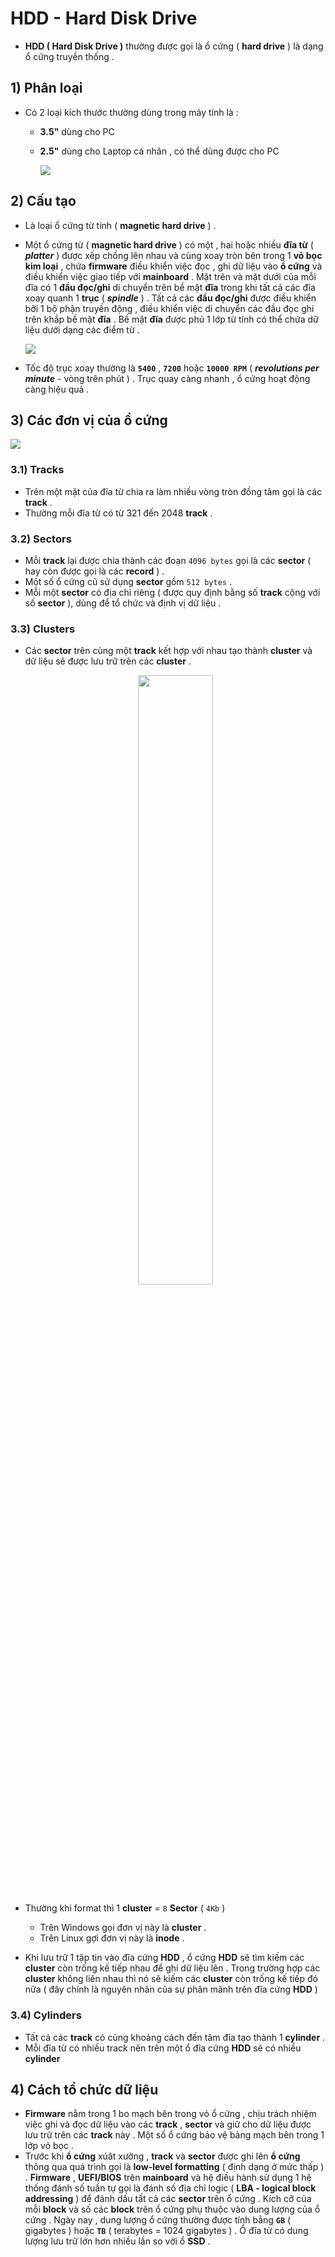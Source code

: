 # HDD - Hard Disk Drive
- **HDD ( Hard Disk Drive )** thường được gọi là ổ cứng ( **hard drive** ) là dạng ổ cứng truyền thống .
## **1) Phân loại**
- Có 2 loại kích thước thường dùng trong máy tính là :
    - **3.5"** dùng cho PC
    - **2.5"** dùng cho Laptop cá nhân , có thể dùng được cho PC

        <img src=https://i.imgur.com/KlkMyDG.png>
        
## **2) Cấu tạo**
- Là loại ổ cứng từ tính ( **magnetic hard drive** ) .
- Một ổ cứng từ ( **magnetic hard drive** ) có một , hai hoặc nhiều **đĩa từ** ( ***platter*** ) được xếp chồng lên nhau và cùng xoay tròn bên trong 1 **vỏ bọc kim loại** , chứa **firmware** điều khiển việc đọc , ghi dữ liệu vào **ổ cứng** và điều khiển việc giao tiếp với **mainboard** . Mặt trên và mặt dưới của mỗi đĩa có 1 **đầu đọc/ghi** di chuyển trên bề  mặt **đĩa** trong khi tất cả các đĩa xoay quanh 1 **trục** ( ***spindle*** ) . Tất cả các **đầu đọc/ghi** được điều khiển bởi 1 bộ phận truyền động , điều khiển việc di chuyển các đầu đọc ghi trên khắp bề mặt **đĩa** . Bề mặt **đĩa** được phủ 1 lớp từ tính có thể chứa dữ liệu dưới dạng các điểm từ .

    <img src=https://i.imgur.com/rplxXOx.png>

- Tốc độ trục xoay thường là **`5400`** , **`7200`** hoặc **`10000 RPM`** ( ***revolutions per minute*** - vòng trên phút ) . Trục quay càng nhanh , ổ cứng hoạt động càng hiệu quả .
## **3) Các đơn vị của ổ cứng**

<img src=https://i.imgur.com/9Pdu1Jg.jpg>

### **3.1) Tracks**
- Trên một mặt của đĩa từ chia ra làm nhiều vòng tròn đồng tâm gọi là các **track** .
- Thường mỗi đĩa từ có từ 321 đến 2048 **track** .
### **3.2) Sectors**
- Mỗi **track** lại được chia thành các đoạn `4096 bytes` gọi là các **sector** ( hay còn được gọi là các **record** ) .
- Một số ổ cứng cũ sử dụng **sector** gồm `512 bytes` .
- Mỗi một **sector** có địa chỉ riêng ( được quy định bằng số **track** cộng với số **sector** ), dùng để tổ chức và định vị dữ liệu .
### **3.3) Clusters**
- Các **sector** trên cùng một **track** kết hợp với nhau tạo thành **cluster** và dữ liệu sẽ được lưu trữ trên các **cluster** .

    <p align=center><img src=https://i.imgur.com/Jvo7Dkg.png width=50%></p>
- Thường khi format thì 1 **cluster** = `8` **Sector** ( `4Kb` )
    - Trên Windows gọi đơn vị này là **cluster** .
    - Trên Linux gợi đơn vị này là **inode** .
- Khi lưu trữ 1 tập tin vào đĩa cứng **HDD** , ổ cứng **HDD** sẽ tìm kiếm các **cluster** còn trống kế tiếp nhau để ghi dữ liệu lên . Trong trường hợp các **cluster** không liên nhau thì nó sẽ kiếm các **cluster** còn trống kế tiếp đó nữa ( đây chính là nguyên nhân của sự phân mãnh trên đĩa cứng **HDD** )
### **3.4) Cylinders**
- Tất cả các **track** có cùng khoảng cách đến tâm đĩa tạo thành 1 **cylinder** .
- Mỗi đĩa từ có nhiều track nên trên một ổ đĩa cứng **HDD** sẽ có nhiều **cylinder**
## **4) Cách tổ chức dữ liệu**
- **Firmware** nằm trong 1 bo mạch bên trong vỏ ổ cứng , chịu trách nhiệm việc ghi và đọc dữ liệu vào các **track** , **sector** và giữ cho dữ liệu được lưu trữ trên các **track** này . Một số ổ cứng bảo vệ bảng mạch bên trong 1 lớp vỏ bọc .
- Trước khi **ổ cứng** xúât xưởng , **track** và **sector** được ghi lên **ổ cứng** thông qua quá trình gọi là **low-level formatting** ( định dạng ở mức thấp ) . **Firmware** , **UEFI/BIOS** trên **mainboard** và hệ điều hành sử dụng 1 hệ thống đánh số tuần tự gọi là đánh số địa chỉ logic ( **LBA - logical block addressing** ) để đánh dấu tất cả các **sector** trên ổ cứng . Kích cỡ của mỗi **block** và số các **block** trên ổ cứng phụ thuộc vào dung lượng của ổ cứng . Ngày nay , dung lượng ổ cứng thường được tính bằng **`GB`** ( gigabytes ) hoặc **`TB`** ( terabytes = 1024 gigabytes ) . Ổ đĩa từ có dung lượng lưu trữ lớn hơn nhiều lần so với ổ **SSD** .
